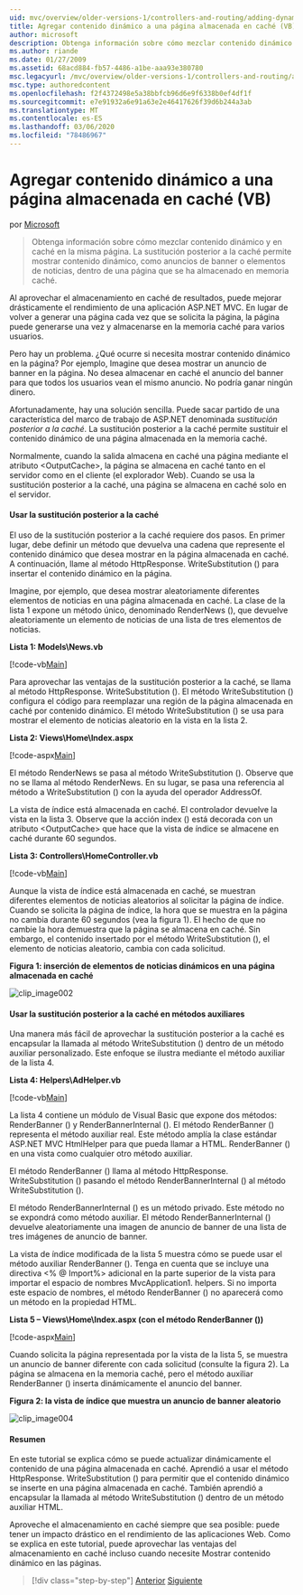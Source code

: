 ```yaml
---
uid: mvc/overview/older-versions-1/controllers-and-routing/adding-dynamic-content-to-a-cached-page-vb
title: Agregar contenido dinámico a una página almacenada en caché (VB) | Microsoft Docs
author: microsoft
description: Obtenga información sobre cómo mezclar contenido dinámico y en caché en la misma página. La sustitución posterior a la caché permite mostrar contenido dinámico, como anuncios de banner o...
ms.author: riande
ms.date: 01/27/2009
ms.assetid: 68acd884-fb57-4486-a1be-aaa93e380780
msc.legacyurl: /mvc/overview/older-versions-1/controllers-and-routing/adding-dynamic-content-to-a-cached-page-vb
msc.type: authoredcontent
ms.openlocfilehash: f2f4372498e5a38bbfcb96d6e9f6338b0ef4df1f
ms.sourcegitcommit: e7e91932a6e91a63e2e46417626f39d6b244a3ab
ms.translationtype: MT
ms.contentlocale: es-ES
ms.lasthandoff: 03/06/2020
ms.locfileid: "78486967"
---
```

# <a name="adding-dynamic-content-to-a-cached-page-vb"></a>Agregar contenido dinámico a una página almacenada en caché (VB)

por [Microsoft](https://github.com/microsoft)

> Obtenga información sobre cómo mezclar contenido dinámico y en caché en la misma página. La sustitución posterior a la caché permite mostrar contenido dinámico, como anuncios de banner o elementos de noticias, dentro de una página que se ha almacenado en memoria caché.

Al aprovechar el almacenamiento en caché de resultados, puede mejorar drásticamente el rendimiento de una aplicación ASP.NET MVC. En lugar de volver a generar una página cada vez que se solicita la página, la página puede generarse una vez y almacenarse en la memoria caché para varios usuarios.

Pero hay un problema. ¿Qué ocurre si necesita mostrar contenido dinámico en la página? Por ejemplo, Imagine que desea mostrar un anuncio de banner en la página. No desea almacenar en caché el anuncio del banner para que todos los usuarios vean el mismo anuncio. No podría ganar ningún dinero.

Afortunadamente, hay una solución sencilla. Puede sacar partido de una característica del marco de trabajo de ASP.NET denominada *sustitución posterior a la caché*. La sustitución posterior a la caché permite sustituir el contenido dinámico de una página almacenada en la memoria caché.

Normalmente, cuando la salida almacena en caché una página mediante el atributo &lt;OutputCache&gt;, la página se almacena en caché tanto en el servidor como en el cliente (el explorador Web). Cuando se usa la sustitución posterior a la caché, una página se almacena en caché solo en el servidor.

#### <a name="using-post-cache-substitution"></a>Usar la sustitución posterior a la caché

El uso de la sustitución posterior a la caché requiere dos pasos. En primer lugar, debe definir un método que devuelva una cadena que represente el contenido dinámico que desea mostrar en la página almacenada en caché. A continuación, llame al método HttpResponse. WriteSubstitution () para insertar el contenido dinámico en la página.

Imagine, por ejemplo, que desea mostrar aleatoriamente diferentes elementos de noticias en una página almacenada en caché. La clase de la lista 1 expone un método único, denominado RenderNews (), que devuelve aleatoriamente un elemento de noticias de una lista de tres elementos de noticias.

**Lista 1: Models\News.vb**

[!code-vb[Main](adding-dynamic-content-to-a-cached-page-vb/samples/sample1.vb)]

Para aprovechar las ventajas de la sustitución posterior a la caché, se llama al método HttpResponse. WriteSubstitution (). El método WriteSubstitution () configura el código para reemplazar una región de la página almacenada en caché por contenido dinámico. El método WriteSubstitution () se usa para mostrar el elemento de noticias aleatorio en la vista en la lista 2.

**Lista 2: Views\Home\Index.aspx**

[!code-aspx[Main](adding-dynamic-content-to-a-cached-page-vb/samples/sample2.aspx)]

El método RenderNews se pasa al método WriteSubstitution (). Observe que no se llama al método RenderNews. En su lugar, se pasa una referencia al método a WriteSubstitution () con la ayuda del operador AddressOf.

La vista de índice está almacenada en caché. El controlador devuelve la vista en la lista 3. Observe que la acción index () está decorada con un atributo &lt;OutputCache&gt; que hace que la vista de índice se almacene en caché durante 60 segundos.

**Lista 3: Controllers\HomeController.vb**

[!code-vb[Main](adding-dynamic-content-to-a-cached-page-vb/samples/sample3.vb)]

Aunque la vista de índice está almacenada en caché, se muestran diferentes elementos de noticias aleatorios al solicitar la página de índice. Cuando se solicita la página de índice, la hora que se muestra en la página no cambia durante 60 segundos (vea la figura 1). El hecho de que no cambie la hora demuestra que la página se almacena en caché. Sin embargo, el contenido insertado por el método WriteSubstitution (), el elemento de noticias aleatorio, cambia con cada solicitud.

**Figura 1: inserción de elementos de noticias dinámicos en una página almacenada en caché**

![clip_image002](adding-dynamic-content-to-a-cached-page-vb/_static/image1.jpg)

#### <a name="using-post-cache-substitution-in-helper-methods"></a>Usar la sustitución posterior a la caché en métodos auxiliares

Una manera más fácil de aprovechar la sustitución posterior a la caché es encapsular la llamada al método WriteSubstitution () dentro de un método auxiliar personalizado. Este enfoque se ilustra mediante el método auxiliar de la lista 4.

**Lista 4: Helpers\AdHelper.vb**

[!code-vb[Main](adding-dynamic-content-to-a-cached-page-vb/samples/sample4.vb)]

La lista 4 contiene un módulo de Visual Basic que expone dos métodos: RenderBanner () y RenderBannerInternal (). El método RenderBanner () representa el método auxiliar real. Este método amplía la clase estándar ASP.NET MVC HtmlHelper para que pueda llamar a HTML. RenderBanner () en una vista como cualquier otro método auxiliar.

El método RenderBanner () llama al método HttpResponse. WriteSubstitution () pasando el método RenderBannerInternal () al método WriteSubstitution ().

El método RenderBannerInternal () es un método privado. Este método no se expondrá como método auxiliar. El método RenderBannerInternal () devuelve aleatoriamente una imagen de anuncio de banner de una lista de tres imágenes de anuncio de banner.

La vista de índice modificada de la lista 5 muestra cómo se puede usar el método auxiliar RenderBanner (). Tenga en cuenta que se incluye una directiva &lt;% @ Import%&gt; adicional en la parte superior de la vista para importar el espacio de nombres MvcApplication1. helpers. Si no importa este espacio de nombres, el método RenderBanner () no aparecerá como un método en la propiedad HTML.

**Lista 5 – Views\Home\Index.aspx (con el método RenderBanner ())**

[!code-aspx[Main](adding-dynamic-content-to-a-cached-page-vb/samples/sample5.aspx)]

Cuando solicita la página representada por la vista de la lista 5, se muestra un anuncio de banner diferente con cada solicitud (consulte la figura 2). La página se almacena en la memoria caché, pero el método auxiliar RenderBanner () inserta dinámicamente el anuncio del banner.

**Figura 2: la vista de índice que muestra un anuncio de banner aleatorio**

![clip_image004](adding-dynamic-content-to-a-cached-page-vb/_static/image2.jpg)

#### <a name="summary"></a>Resumen

En este tutorial se explica cómo se puede actualizar dinámicamente el contenido de una página almacenada en caché. Aprendió a usar el método HttpResponse. WriteSubstitution () para permitir que el contenido dinámico se inserte en una página almacenada en caché. También aprendió a encapsular la llamada al método WriteSubstitution () dentro de un método auxiliar HTML.

Aproveche el almacenamiento en caché siempre que sea posible: puede tener un impacto drástico en el rendimiento de las aplicaciones Web. Como se explica en este tutorial, puede aprovechar las ventajas del almacenamiento en caché incluso cuando necesite Mostrar contenido dinámico en las páginas.

> [!div class="step-by-step"]
> [Anterior](improving-performance-with-output-caching-vb.md)
> [Siguiente](creating-a-controller-vb.md)
